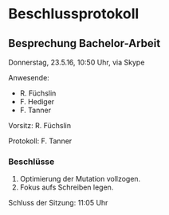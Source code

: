 # Beschlussprotokoll

## Besprechung Bachelor-Arbeit

Donnerstag, 23.5.16, 10:50 Uhr, via Skype

Anwesende:

*   R. Füchslin
*   F. Hediger
*   F. Tanner

Vorsitz: R. Füchslin

Protokoll: F. Tanner

### Beschlüsse

1.  Optimierung der Mutation vollzogen.
2.  Fokus aufs Schreiben legen.

Schluss der Sitzung: 11:05 Uhr
